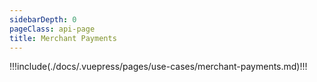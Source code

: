 ```yaml
---
sidebarDepth: 0
pageClass: api-page
title: Merchant Payments
---
```


!!!include(./docs/.vuepress/pages/use-cases/merchant-payments.md)!!!
